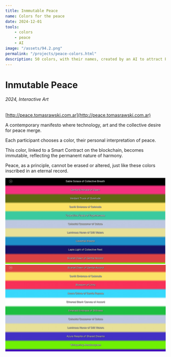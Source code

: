 ```yaml
---
title: Inmmutable Peace
name: Colors for the peace
date: 2024-12-01
tools:
    - colors
    - peace
    - AI
image: "/assets/94.2.png"
permalink: "/projects/peace-colors.html"
description: 50 colors, with their names, created by an AI to attract Peace.
---
```


# Inmutable Peace

###### 2024, Interactive Art
[http://peace.tomasrawski.com.ar](http://peace.tomasrawski.com.ar)

A contemporary manifesto where technology,
art and the collective desire for peace merge.

Each participant chooses a color, their personal
interpretation of peace.

This color, linked to a Smart Contract on the
blockchain, becomes immutable, reflecting the
permanent nature of harmony.

Peace, as a principle, cannot be erased or altered,
just like these colors inscribed in an eternal record.

![preview](/assets/94.2.png)
![preview](/assets/94.1.jpg)

